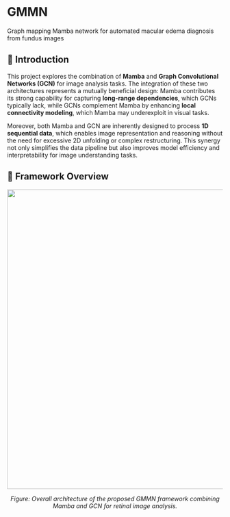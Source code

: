 # GMMN
Graph mapping Mamba network for automated macular edema diagnosis from fundus images

## 🌟 Introduction

This project explores the combination of **Mamba** and **Graph Convolutional Networks (GCN)** for image analysis tasks. The integration of these two architectures represents a mutually beneficial design: Mamba contributes its strong capability for capturing **long-range dependencies**, which GCNs typically lack, while GCNs complement Mamba by enhancing **local connectivity modeling**, which Mamba may underexploit in visual tasks.

Moreover, both Mamba and GCN are inherently designed to process **1D sequential data**, which enables image representation and reasoning without the need for excessive 2D unfolding or complex restructuring. This synergy not only simplifies the data pipeline but also improves model efficiency and interpretability for image understanding tasks.

## 🧠 Framework Overview

<p align="center">
  <img src="framework.png" width="700"/>
</p>

<p align="center">
  <em>Figure: Overall architecture of the proposed GMMN framework combining Mamba and GCN for retinal image analysis.</em>
</p>
